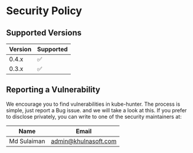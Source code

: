 # Security Policy

## Supported Versions

| Version   | Supported          |
| --------- | ------------------ |
| 0.4.x | :white_check_mark: |
| 0.3.x   | :white_check_mark: |

## Reporting a Vulnerability
We encourage you to find vulnerabilities in kube-hunter.
The process is simple, just report a Bug issue. and we will take a look at this.
If you prefer to disclose privately, you can write to one of the security maintainers at:

| Name        | Email              |
| ----------- | ------------------ |
| Md Sulaiman | admin@khulnasoft.com |
